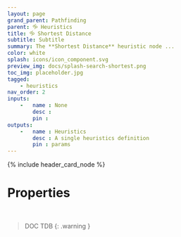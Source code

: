 ```yaml
---
layout: page
grand_parent: Pathfinding
parent: 🝰 Heuristics
title: 🝰 Shortest Distance
subtitle: Subtitle
summary: The **Shortest Distance** heuristic node ...
color: white
splash: icons/icon_component.svg
preview_img: docs/splash-search-shortest.png
toc_img: placeholder.jpg
tagged: 
    - heuristics
nav_order: 2
inputs:
    -   name : None
        desc : 
        pin : 
outputs:
    -   name : Heuristics
        desc : A single heuristics definition
        pin : params
---
```


{% include header_card_node %}

# Properties
<br>

> DOC TDB
{: .warning }
